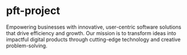 # pft-project
Empowering businesses with innovative, user-centric software solutions that drive efficiency and growth. Our mission is to transform ideas into impactful digital products through cutting-edge technology and creative problem-solving.
